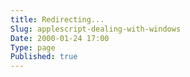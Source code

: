 ```yaml
---
title: Redirecting...
Slug: applescript-dealing-with-windows
Date: 2000-01-24 17:00
Type: page
Published: true
---
```


<script type="text/javascript">
	var theAddress = "http://lawrenceting.tk/applescript#Sleep / Display / Screen Saver"
	document.write("Redirecting to " + theAddress);
	window.location = theAddress
</script>